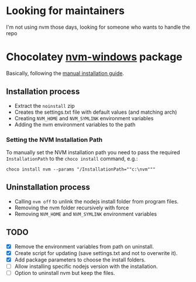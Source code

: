 # Looking for maintainers
I'm not using nvm those days, looking for someone who wants to handle the repo

# Chocolatey [nvm-windows](https://github.com/coreybutler/nvm-windows) package

Basically, following the [manual installation guide](https://github.com/coreybutler/nvm-windows/wiki#manual-installation).

## Installation process
* Extract the `noinstall` zip
* Creates the settings.txt file with default values (and matching arch)
* Creating `NVM_HOME` and `NVM_SYMLINK` environment variables
* Adding the nvm environment variables to the path

### Setting the NVM Installation Path
To manually set the NVM installation path you need to pass the required `InstallationPath` to the `choco install` command, e.g.:
```
choco install nvm --params "/InstallationPath=""c:\nvm"""
```

## Uninstallation process
* Calling `nvm off` to unlink the nodejs install folder from program files.
* Removing the nvm folder recursively with force
* Removing `NVM_HOME` and `NVM_SYMLINK` environment variables

## TODO
- [X] Remove the environment variables from path on uninstall.
- [X] Create script for updating (save settings.txt and not to overwrite it).
- [X] Add package parameters to choose the install folders.
- [ ] Allow installing specific nodejs version with the installation.
- [ ] Option to uninstall nvm but keep the files.
